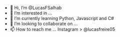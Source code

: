 - 👋 Hi, I’m @LucasFSalhab
- 👀 I’m interested in ...
- 🌱 I’m currently learning Python, Javascript and C#
- 💞️ I’m looking to collaborate on ...
- 📫 How to reach me ... Instagram > @lucasfreire05

<!---
LucasFSalhab/LucasFSalhab is a ✨ special ✨ repository because its `README.md` (this file) appears on your GitHub profile.
You can click the Preview link to take a look at your changes.
--->

